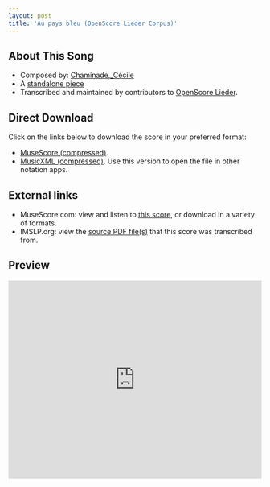 ```yaml
---
layout: post
title: 'Au pays bleu (OpenScore Lieder Corpus)'
---
```


## About This Song

- Composed by: [Chaminade,_Cécile](https://fourscoreandmore.org/openscore/lieder/Chaminade,_Cécile)
- A [standalone piece](https://fourscoreandmore.org/openscore/lieder/Chaminade,_Cécile/_)
- Transcribed and maintained by contributors to [OpenScore Lieder].

[OpenScore Lieder]: https://musescore.com/openscore-lieder-corpus

## Direct Download

Click on the links below to download the score in your preferred format:
- [MuseScore (compressed)](https://github.com/openscore/lieder/blob/main/scores/Chaminade,_Cécile/_/Au_pays_bleu/lc6261607.mscz?raw=true).
- [MusicXML (compressed)](https://github.com/openscore/lieder/blob/main/scores/Chaminade,_Cécile/_/Au_pays_bleu/lc6261607.mxl?raw=true). Use this version to open the file in other notation apps.

## External links

- MuseScore.com: view and listen to [this score][MuseScore], or download in a variety of formats.
- IMSLP.org: view the [source PDF file(s)][IMSLP] that this score was transcribed from.

[MuseScore]: https://musescore.com/score/6261607
[IMSLP]: https://imslp.org/wiki/Special:ReverseLookup/154300

## Preview

<iframe width="100%" height="394" src="https://musescore.com/openscore-lieder-corpus/scores/6261607/embed" frameborder="0" allowfullscreen allow="autoplay; fullscreen"></iframe>
